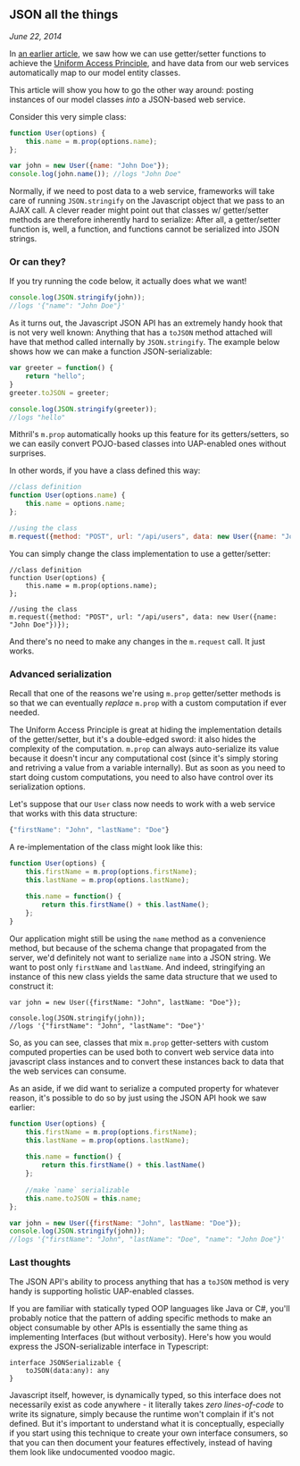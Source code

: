 ## JSON all the things

*June 22, 2014*

In [an earlier article](the-uniform-access-principle.html), we saw how we can use getter/setter functions to achieve the [Uniform Access Principle](http://en.wikipedia.org/wiki/Uniform_access_principle), and have data from our web services automatically map to our model entity classes.

This article will show you how to go the other way around: posting instances of our model classes *into* a JSON-based web service.

Consider this very simple class:

```javascript
function User(options) {
	this.name = m.prop(options.name);
};

var john = new User({name: "John Doe"});
console.log(john.name()); //logs "John Doe"
```

Normally, if we need to post data to a web service, frameworks will take care of running `JSON.stringify` on the Javascript object that we pass to an AJAX call. A clever reader might point out that classes w/ getter/setter methods are therefore inherently hard to serialize: After all, a getter/setter function is, well, a function, and functions cannot be serialized into JSON strings.

### Or can they?

If you try running the code below, it actually does what we want!

```javascript
console.log(JSON.stringify(john));
//logs '{"name": "John Doe"}'
```

As it turns out, the Javascript JSON API has an extremely handy hook that is not very well known: Anything that has a `toJSON` method attached will have that method called internally by `JSON.stringify`. The example below shows how we can make a function JSON-serializable:

```javascript
var greeter = function() {
	return "hello";
}
greeter.toJSON = greeter;

console.log(JSON.stringify(greeter));
//logs "hello"
```

Mithril's `m.prop` automatically hooks up this feature for its getters/setters, so we can easily convert POJO-based classes into UAP-enabled ones without surprises. 

In other words, if you have a class defined this way:

```javascript
//class definition
function User(options.name) {
	this.name = options.name;
};

//using the class
m.request({method: "POST", url: "/api/users", data: new User({name: "John Doe"})});
```

You can simply change the class implementation to use a getter/setter:

```
//class definition
function User(options) {
	this.name = m.prop(options.name);
};

//using the class
m.request({method: "POST", url: "/api/users", data: new User({name: "John Doe"})});
```

And there's no need to make any changes in the `m.request` call. It just works.

### Advanced serialization

Recall that one of the reasons we're using `m.prop` getter/setter methods is so that we can eventually *replace* `m.prop` with a custom computation if ever needed.

The Uniform Access Principle is great at hiding the implementation details of the getter/setter, but it's a double-edged sword: it also hides the complexity of the computation. `m.prop` can always auto-serialize its value because it doesn't incur any computational cost (since it's simply storing and retriving a value from a variable internally). But as soon as you need to start doing custom computations, you need to also have control over its serialization options.

Let's suppose that our `User` class now needs to work with a web service that works with this data structure:

```javascript
{"firstName": "John", "lastName": "Doe"}
```

A re-implementation of the class might look like this:

```javascript
function User(options) {
	this.firstName = m.prop(options.firstName);
	this.lastName = m.prop(options.lastName);
	
	this.name = function() {
		return this.firstName() + this.lastName();
	};
}
```

Our application might still be using the `name` method as a convenience method, but because of the schema change that propagated from the server, we'd definitely not want to serialize `name` into a JSON string. We want to post only `firstName` and `lastName`. And indeed, stringifying an instance of this new class yields the same data structure that we used to construct it:

```
var john = new User({firstName: "John", lastName: "Doe"});

console.log(JSON.stringify(john));
//logs '{"firstName": "John", "lastName": "Doe"}'
```

So, as you can see, classes that mix `m.prop` getter-setters with custom computed properties can be used both to convert web service data into javascript class instances and to convert these instances back to data that the web services can consume.

As an aside, if we did want to serialize a computed property for whatever reason, it's possible to do so by just using the JSON API hook we saw earlier:

```javascript
function User(options) {
	this.firstName = m.prop(options.firstName);
	this.lastName = m.prop(options.lastName);
	
	this.name = function() {
		return this.firstName() + this.lastName()
	};
	
	//make `name` serializable
	this.name.toJSON = this.name;
};

var john = new User({firstName: "John", lastName: "Doe"});
console.log(JSON.stringify(john));
//logs '{"firstName": "John", "lastName": "Doe", "name": "John Doe"}'
```

### Last thoughts

The JSON API's ability to process anything that has a `toJSON` method is very handy is supporting holistic UAP-enabled classes.

If you are familiar with statically typed OOP languages like Java or C#, you'll probably notice that the pattern of adding specific methods to make an object consumable by other APIs is essentially the same thing as implementing Interfaces (but without verbosity). Here's how you would express the JSON-serializable interface in Typescript:

```
interface JSONSerializable {
	toJSON(data:any): any
}
```

Javascript itself, however, is dynamically typed, so this interface does not necessarily exist as code anywhere - it literally takes *zero lines-of-code* to write its signature, simply because the runtime won't complain if it's not defined. But it's important to understand what it is conceptually, especially if you start using this technique to create your own interface consumers, so that you can then document your features effectively, instead of having them look like undocumented voodoo magic.